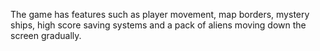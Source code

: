  The game has features such as player movement, map borders, mystery ships, high score saving systems and a pack of aliens moving down the screen gradually.



